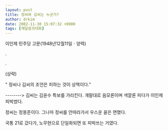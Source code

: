 ```yaml
---
layout: post
title: 정씨와 김씨는 누군가?
author: drkim
date: 2002-11-30 15:07:32 +0900
tags: [깨달음의대화]
---
```

이인제 민주당 고문(1948년12월11일ㆍ양력)
  
.
  
.
  
(상략)
  
" 정씨나 김씨의 조언은 피하는 것이 상책이다.”
  

  
\---\-----> 김씨는 김윤수 특보를 가리킨다. 걔말대로 음모론이며 색깔론 피다가 이인제 피박썼다.
                 
정씨는 정몽준이다. 그나마 정씨를 안따라가서 우스운 꼴은 면했다.
                 
국통 21로 갔다가, 노무현으로 단일화되면 또 피박쓰는 거였다.